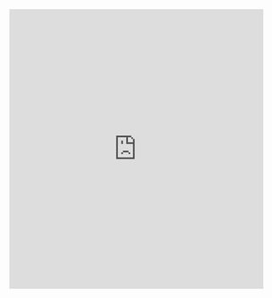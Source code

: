   
<iframe src="https://public.tableau.com/views/CollegeCampuseswith1000Covid-19CasesorMore/CollegeCampuseswith1000Covid-19CasesorMore:showVizHome=no&:embed=true" width="90%" height="500" seamless frameborder="0" scrolling="no"></iframe>

